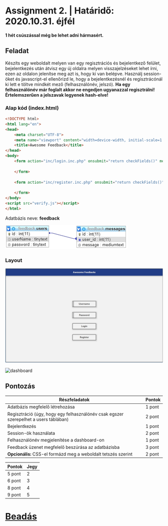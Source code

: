 # Assignment 2. | Határidő: 2020.10.31. éjfél
**1 hét csúszással még be lehet adni hármasért.**

## Feladat

Készíts egy weboldalt melyen van egy regisztrációs és bejelentkező felület, bejelentkezés után átvisz egy új oldalra melyen visszajelzéseket lehet írni, ezen az oldalon jelenítse meg azt is, hogy ki van belépve. Használj session-öket és javascript-el ellenőrizd le, hogy a bejelentkezésnél és regisztrácónál ki lett e töltve mindkét mező (felhasználónév, jelszó). **Ha egy felhasználónév már foglalt akkor ne engedjen ugyanazzal regisztrálni!
Értelemszerűen a jelszavak legyenek hash-elve!**

### Alap kód (index.html)
```html
<!DOCTYPE html>
<html lang="en">
<head>
    <meta charset="UTF-8">
    <meta name="viewport" content="width=device-width, initial-scale=1.0">
    <title>Awesome Feedback</title>
</head>
<body>
    <form action="inc/login.inc.php" onsubmit="return checkFields()" method="POST">

    </form>

    <form action="inc/register.inc.php" onsubmit="return checkFields()" method="POST">

    </form>
</body>
<script src="verify.js"></script>
</html>
```
Adatbázis neve: **feedback**

![database](db.jpg)

### Layout

![mainpage](main.jpg)

![dashboard](dash.jpg)

## Pontozás

<table class="tg">
<thead>
  <tr>
    <th class="tg-0pky">Részfeladatok</th>
    <th class="tg-0pky">Pontok</th>
  </tr>
</thead>
<tbody>
  <tr>
    <td class="tg-0lax">Adatbázis megfelelő létrehozása</td>
    <td class="tg-0lax">1 pont</td>
  </tr>
  <tr>
    <td class="tg-0lax">Regisztráció (úgy, hogy egy felhasználónév csak egszer szerepelhet a users táblában)</td>
    <td class="tg-0lax">2 pont</td>
  </tr>
  <tr>
    <td class="tg-0lax">Bejelentkezés</td>
    <td class="tg-0lax">1 pont</td>
  </tr>
  <tr>
    <td class="tg-0lax">Session-ök használata</td>
    <td class="tg-0lax">2 pont</td>
  </tr>
  <tr>
    <td class="tg-0lax">Felhasználónév megjelenítése a dashboard-on</td>
    <td class="tg-0lax">1 pont</td>
  </tr>
  <tr>
    <td class="tg-0lax">Feedback üzenet megfelelő beszúrása az adatbázisba</td>
    <td class="tg-0lax">3 pont</td>
  </tr>
  <tr>
    <td class="tg-0lax"><b>Opcionális:</b> CSS-el formázd meg a weboldalt tetszés szerint</td>
    <td class="tg-0lax">2 pont</td>
  </tr>
</tbody>
</table>

<table class="tg">
<thead>
  <tr>
    <th class="tg-0pky">Pontok</th>
    <th class="tg-0pky">Jegy</th>
  </tr>
</thead>
<tbody>
  <tr>
    <td class="tg-0lax">5 pont</td>
    <td class="tg-0lax">2</td>
  </tr>
  <tr>
    <td class="tg-0lax">6 pont</td>
    <td class="tg-0lax">3</td>
  </tr>
  <tr>
    <td class="tg-0lax">8 pont</td>
    <td class="tg-0lax">4</td>
  </tr>
  <tr>
    <td class="tg-0lax">9 pont</td>
    <td class="tg-0lax">5</td>
  </tr>
</tbody>
</table>

# <a href="https://forms.gle/seSv5nGu5cwukVPv5">Beadás</a>
